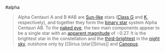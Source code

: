 #alpha 

> Alpha Centauri A and B #AB are [Sun-like](https://en.wikipedia.org/wiki/Sun-like "Sun-like") stars ([Class G](https://en.wikipedia.org/wiki/G-type_main-sequence_star "G-type main-sequence star") and [K](https://en.wikipedia.org/wiki/K-type_main-sequence_star "K-type main-sequence star"), respectively), and together they form the [binary star](https://en.wikipedia.org/wiki/Binary_star "Binary star") system Alpha Centauri AB. To the [naked eye](https://en.wikipedia.org/wiki/Naked_eye "Naked eye"), the two main components appear to be a single star with an [apparent magnitude](https://en.wikipedia.org/wiki/Apparent_magnitude "Apparent magnitude") of −0.27. It is the brightest star in the constellation and the [third-brightest](https://en.wikipedia.org/wiki/List_of_brightest_stars "List of brightest stars") in the [night sky](https://en.wikipedia.org/wiki/Night_sky "Night sky"), outshone only by [[Sirius (star)|Sirius]] and [Canopus](https://en.wikipedia.org/wiki/Canopus "Canopus").